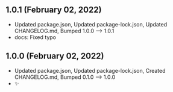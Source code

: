 ## 1.0.1 (February 02, 2022)
- Updated package.json, Updated package-lock.json, Updated CHANGELOG.md, Bumped 1.0.0 –> 1.0.1
- docs: Fixed typo

## 1.0.0 (February 02, 2022)
- Updated package.json, Updated package-lock.json, Created CHANGELOG.md, Bumped 0.1.0 –> 1.0.0
- ✨

